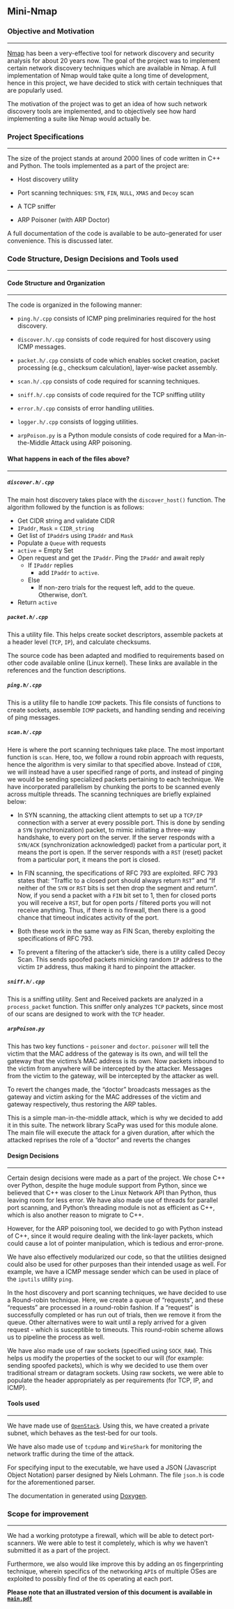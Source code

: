 ## **Mini-Nmap**
    
### Objective and Motivation
-----

[Nmap](https://nmap.org/) has been a very-effective tool for network discovery and security analysis for about 20 years now. The goal of the project was to implement certain network discovery techniques which are available in Nmap. A full implementation of Nmap would take quite a long time of development, hence in this project, we have decided to stick with certain techniques that are popularly used.

The motivation of the project was to get an idea of how such network discovery tools are implemented, and to objectively see how hard implementing a suite like Nmap would actually be.

### Project Specifications
-----

The size of the project stands at around 2000 lines of code written in C++ and Python. The tools implemented as a part of the project are:

-   Host discovery utility

-   Port scanning techniques: `SYN`, `FIN`, `NULL`, `XMAS` and `Decoy`
    scan

-   A TCP sniffer

-   ARP Poisoner (with ARP Doctor)

A full documentation of the code is available to be auto-generated for user convenience. This is discussed later.

### Code Structure, Design Decisions and Tools used
-----

#### Code Structure and Organization
-----

The code is organized in the following manner:

-   `ping.h/.cpp` consists of ICMP ping preliminaries required for the host discovery.

-   `discover.h/.cpp` consists of code required for host discovery using ICMP messages.

-   `packet.h/.cpp` consists of code which enables socket creation, packet processing (e.g., checksum calculation), layer-wise packet assembly.

-   `scan.h/.cpp` consists of code required for scanning techniques.

-   `sniff.h/.cpp` consists of code required for the TCP sniffing utility

-   `error.h/.cpp` consists of error handling utilities.

-   `logger.h/.cpp` consists of logging utilities. 

-   `arpPoison.py` is a Python module consists of code required for a Man-in-the-Middle Attack using ARP poisoning.

#### What happens in each of the files above?
----------------------------------------

##### `discover.h/.cpp`

The main host discovery takes place with the `discover_host()` function.
The algorithm followed by the function is as follows:

+ Get CIDR string and validate CIDR
+ `IPaddr`, `Mask` = `CIDR_string`
+ Get list of `IPaddr`s using `IPaddr` and `Mask`
+ Populate a `Queue` with requests
+ `active` = Empty Set
+ Open request and get the `IPaddr`. Ping the `IPaddr` and await reply
	+ If `IPaddr` replies
		+ add `IPaddr` to `active`.
	+ Else 
		+ If non-zero trials for the request left, add to the queue. Otherwise, don’t.
+ Return `active`

##### `packet.h/.cpp`

This a utility file. This helps create socket descriptors, assemble packets at a header level (`TCP`, `IP`), and calculate checksums.

The source code has been adapted and modified to requirements based on other code available online (Linux kernel). These links are available in the references and the function descriptions.

##### `ping.h/.cpp`

This is a utility file to handle `ICMP` packets. This file consists of functions to create sockets, assemble `ICMP` packets, and handling sending and receiving of ping messages.

##### `scan.h/.cpp`

Here is where the port scanning techniques take place. The most important function is `scan`. Here, too, we follow a round robin approach with requests, hence the algorithm is very similar to that specified above. Instead of `CIDR`, we will instead have a user specified range of ports, and instead of pinging we would be sending specialized packets pertaining to each technique. We have incorporated parallelism by chunking the ports to be scanned evenly across multiple threads. The scanning techniques are briefly explained below:

-   In SYN scanning, the attacking client attempts to set up a `TCP/IP` connection with a server at every possible port. This is done by sending a `SYN` (synchronization) packet, to mimic initiating a three-way handshake, to every port on the server. If the server responds with a `SYN/ACK` (synchronization acknowledged) packet from a particular port, it means the port is open. If the server responds with a `RST` (reset) packet from a particular port, it means the port is closed.

-   In FIN scanning, the specifications of RFC 793 are exploited. RFC 793 states that: “Traffic to a closed port should always return `RST`” and “If neither of the `SYN` or `RST` bits is set then drop the segment and return”. Now, if you send a packet with a `FIN` bit set to 1, then for closed ports you will receive a `RST`, but for open ports / filtered ports you will not receive anything. Thus, if there is no firewall, then there is a good chance that timeout indicates activity of the port.

-   Both these work in the same way as FIN Scan, thereby exploiting the specifications of RFC 793.

-   To prevent a filtering of the attacker’s side, there is a utility called Decoy Scan. This sends spoofed packets mimicking random `IP` address to the victim `IP` address, thus making it hard to pinpoint the attacker.

##### `sniff.h/.cpp`

This is a sniffing utility. Sent and Received packets are analyzed in a `process_packet` function. This sniffer only analyzes `TCP` packets, since most of our scans are designed to work with the `TCP` header.

##### `arpPoison.py`

This has two key functions - `poisoner` and `doctor`. `poisoner` will tell the victim that the MAC address of the gateway is its own, and will tell the gateway that the victims’s MAC address is its own. Now packets inbound to the victim from anywhere will be intercepted by the attacker. Messages from the victim to the gateway, will be intercepted by the attacker as well.

To revert the changes made, the “doctor” broadcasts messages as the gateway and victim asking for the MAC addresses of the victim and gateway respectively, thus restoring the ARP tables.

This is a simple man-in-the-middle attack, which is why we decided to add it in this suite. The network library ScaPy was used for this module alone. The main file will execute the attack for a given duration, after which the attacked reprises the role of a “doctor” and reverts the changes

#### Design Decisions
----------------

Certain design decisions were made as a part of the project. We chose C++ over Python, despite the huge module support from Python, since we believed that C++ was closer to the Linux Network API than Python, thus leaving room for less error. We have also made use of threads for parallel port scanning, and Python’s threading module is not as efficient as C++, which is also another reason to migrate to C++.

However, for the ARP poisoning tool, we decided to go with Python instead of C++, since it would require dealing with the link-layer packets, which could cause a lot of pointer manipulation, which is tedious and error-prone.

We have also effectively modularized our code, so that the utilities designed could also be used for other purposes than their intended usage as well. For example, we have a ICMP message sender which can be used in place of the `iputils` utility `ping`. 

In the host discovery and port scanning techniques, we have decided to use a Round-robin technique. Here, we create a queue of “requests”, and these “requests” are processed in a round-robin fashion. If a “request” is successfully completed or has run out of trials, then we remove it from the queue. Other alternatives were to wait until a reply arrived for a given request - which is susceptible to timeouts. This round-robin scheme allows us to pipeline the process as well.

We have also made use of raw sockets (specified using `SOCK_RAW`). This helps us modify the properties of the socket to our will (for example: sending spoofed packets), which is why we decided to use them over traditional stream or datagram sockets. Using raw sockets, we were able to populate the header appropriately as per requirements (for TCP, IP, and ICMP).

#### Tools used
----------

We have made use of [`OpenStack`](https://www.openstack.org/). Using this, we have created a private subnet, which behaves as the test-bed for our tools.

We have also made use of `tcpdump` and `WireShark` for monitoring the network traffic during the time of the attack.

For specifying input to the executable, we have used a JSON (Javascript Object Notation) parser designed by Niels Lohmann. The file `json.h` is code for the aforementioned parser.

The documentation in generated using [Doxygen](http://www.stack.nl/~dimitri/doxygen/).

### Scope for improvement
-----

We had a working prototype a firewall, which will be able to detect
port-scanners. We were able to test it completely, which is why we
haven’t submitted it as a part of the project.

Furthermore, we also would like improve this by adding an `OS`
fingerprinting technique, wherein specifics of the networking `API`s of
multiple OSes are exploited to possibly find of the `OS` operating at
each port.

**Please note that an illustrated version of this document is available in [`main.pdf`](https://github.com/sipian/CS3543-Project/blob/master/Report/main.pdf)**
